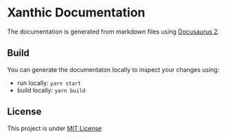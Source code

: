 # Xanthic Documentation

The documentation is generated from markdown files using [Docusaurus 2](https://docusaurus.io/).

## Build

You can generate the documentaton locally to inspect your changes using:

- run locally: `yarn start`
- build locally: `yarn build`

## License

This project is under [MIT License](LICENSE)
